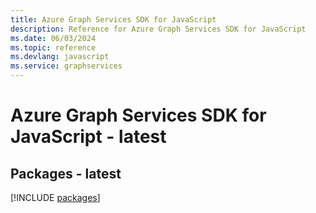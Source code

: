 ```yaml
---
title: Azure Graph Services SDK for JavaScript
description: Reference for Azure Graph Services SDK for JavaScript
ms.date: 06/03/2024
ms.topic: reference
ms.devlang: javascript
ms.service: graphservices
---
```

# Azure Graph Services SDK for JavaScript - latest
## Packages - latest
[!INCLUDE [packages](graph-services-index.md)]
